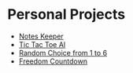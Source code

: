 # Personal Projects
- [Notes Keeper](https://hunglun.github.io/keeper)
- [Tic Tac Toe AI](https://hunglun.github.io/tic-tac-toe-with-reactjs)
- [Random Choice from 1 to 6](https://6dtqwq.csb.app/)
- [Freedom Countdown](https://xdgkk7-3000.csb.app)
